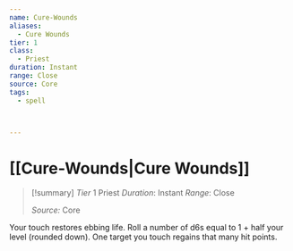 ```yaml
---
name: Cure-Wounds
aliases:
  - Cure Wounds
tier: 1
class:
  - Priest
duration: Instant
range: Close
source: Core
tags:
  - spell



---
```

# [[Cure-Wounds|Cure Wounds]]

>[!summary]
> *Tier* 1
> Priest
> *Duration*: Instant
> *Range*: Close
> 
> *Source:* Core

Your touch restores ebbing life.  Roll a number of d6s equal to 1 +  half your level (rounded down).  One target you touch regains  that many hit points.


